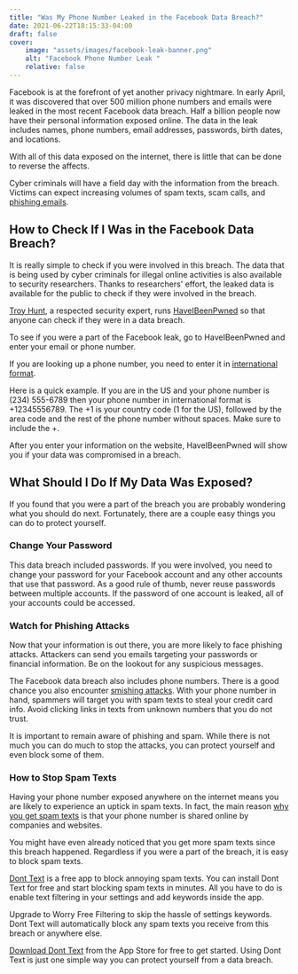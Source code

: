 ```yaml
---
title: "Was My Phone Number Leaked in the Facebook Data Breach?"
date: 2021-06-22T18:15:33-04:00
draft: false
cover:
    image: "assets/images/facebook-leak-banner.png"
    alt: "Facebook Phone Number Leak "
    relative: false 
---
```


Facebook is at the forefront of yet another privacy nightmare. In early April, it was discovered that over 500 million phone numbers and emails were leaked in the most recent Facebook data breach. Half a billion people now have their personal information exposed online. The data in the leak includes names, phone numbers, email addresses, passwords, birth dates, and locations.
 
With all of this data exposed on the internet, there is little that can be done to reverse the affects. 

Cyber criminals will have a field day with the information from the breach. Victims can expect increasing volumes of spam texts, scam calls, and [phishing emails](/blog/what-is-phishing). 

## How to Check If I Was in the Facebook Data Breach?

It is really simple to check if you were involved in this breach. The data that is being used by cyber criminals for illegal online activities is also available to security researchers. Thanks to researchers' effort, the leaked data is available for the public to check if they were involved in the breach.

[Troy Hunt](https://www.troyhunt.com/), a respected security expert, runs [HaveIBeenPwned](https://haveibeenpwned.com/) so that anyone can check if they were in a data breach. 

To see if you were a part of the Facebook leak, go to HaveIBeenPwned and enter your email or phone number. 

If you are looking up a phone number, you need to enter it in [international format](https://support.twilio.com/hc/en-us/articles/223183008-Formatting-International-Phone-Numbers). 

Here is a quick example. If you are in the US and your phone number is (234) 555-6789 then your phone number in international format is +12345556789. The +1 is your country code (1 for the US), followed by the area code and the rest of the phone number without spaces. Make sure to include the +.

After you enter your information on the website, HaveIBeenPwned will show you if your data was compromised in a breach.

## What Should I Do If My Data Was Exposed?

If you found that you were a part of the breach you are probably wondering what you should do next. Fortunately, there are a couple easy things you can do to protect yourself. 

### Change Your Password

This data breach included passwords. If you were involved, you need to change your password for your Facebook account and any other accounts that use that password. As a good rule of thumb, never reuse passwords between multiple accounts. If the password of one account is leaked, all of your accounts could be accessed.

### Watch for Phishing Attacks

Now that your information is out there, you are more likely to face phishing attacks. Attackers can send you emails targeting your passwords or financial information. Be on the lookout for any suspicious messages.

The Facebook data breach also includes phone numbers. There is a good chance you also encounter [smishing attacks](/blog/smishing-definition). With your phone number in hand, spammers will target you with spam texts to steal your credit card info. Avoid clicking links in texts from unknown numbers that you do not trust.

It is important to remain aware of phishing and spam. While there is not much you can do much to stop the attacks, you can protect yourself and even block some of them.

### How to Stop Spam Texts

Having your phone number exposed anywhere on the internet means you are likely to experience an uptick in spam texts. In fact, the main reason [why you get spam texts](/blog/why-am-i-getting-spam-text-messages) is that your phone number is shared online by companies and websites.

You might have even already noticed that you get more spam texts since this breach happened. Regardless if you were a part of the breach, it is easy to block spam texts. 

[Dont Text](https://apps.apple.com/us/app/dont-text/id1540836811) is a free app to block annoying spam texts. You can install Dont Text for free and start blocking spam texts in minutes. All you have to do is enable text filtering in your settings and add keywords inside the app. 

Upgrade to Worry Free Filtering to skip the hassle of settings keywords. Dont Text will automatically block any spam texts you receive from this breach or anywhere else.

[Download Dont Text](https://apps.apple.com/us/app/dont-text/id1540836811) from the App Store for free to get started. Using Dont Text is just one simple way you can protect yourself from a data breach.
